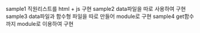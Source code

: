 sample1
직원리스트를 html + js 구현
sample2
data파일을 따로 사용하여 구현
sample3
data파일과 함수형 파일을 따로 만들어 module로 구현
sample4
get함수까지 module로 이용하여 구현
